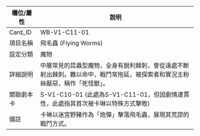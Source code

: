 | 欄位/屬性 | 說明 |
|---|---|
| Card_ID | WB-V1-C11-01 |
| 項目名稱 | 飛毛蟲 (Flying Worms) |
| 設定分類 | 魔物 |
| 詳細說明 | 中層常見的昆蟲型魔物，全身有銳利棘刺，會從遠處不斷射出棘刺。難以命中，戰鬥常拖延，被探索者和實況主粉絲厭惡，稱作「死怪獸」。 |
| 關聯劇本卡 | S-V1-C10-01 (此處為S-V1-C11-01，但因劇情連貫性，此處指其首次被卡琳以特殊方式擊敗) |
| 備註 | 卡琳以迷宮野豬作為「炮彈」擊落飛毛蟲，展現其荒謬的戰鬥方式。 |
